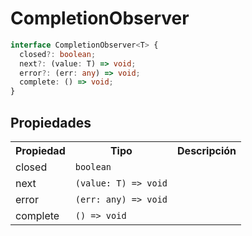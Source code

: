 # CompletionObserver

```typescript
interface CompletionObserver<T> {
  closed?: boolean;
  next?: (value: T) => void;
  error?: (err: any) => void;
  complete: () => void;
}
```

## Propiedades

<table>
<tr><th>Propiedad</th><th>Tipo</th><th>Descripción</th></tr>
<tr><td>closed</td><td><code>boolean</code></td></tr>
<tr><td>next</td><td><code>(value: T) => void</code></td></tr>
<tr><td>error</td><td><code>(err: any) => void</code></td></tr>
<tr><td>complete</td><td><code>() => void</code></td></tr>
</table>
